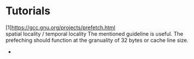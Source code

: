 # Tutorials
[1]https://gcc.gnu.org/projects/prefetch.html<br>
spatial locality / temporal locality
The mentioned guideline is useful.
The prefeching should function at the granuality of 32 bytes or cache line size. 

*
